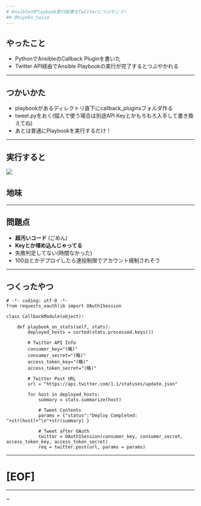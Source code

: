 ```yaml
---
# AnsibleのPlaybook実行結果をTwitterにつぶやこう!
## @hiyoko_taisa
---
```

## やったこと
- PythonでAnsibleのCallback Pluginを書いた
- Twitter API経由でAnsible Playbookの実行が完了するとつぶやかれる
---
## つかいかた
- playbookがあるディレクトリ直下にcallback_pluginsフォルダ作る
- tweet.pyをおく(個人で使う場合は別途API Keyとかもろもろ入手して書き換えてね)
- あとは普通にPlaybookを実行するだけ！
---
## 実行すると
<img src="https://pbs.twimg.com/media/DVLPEctV4AACT1e.jpg">   

## 地味
---
## 問題点
- **超汚いコード** (ごめん)
- **Keyとか埋め込んじゃってる**
- 失敗判定してない(時間なかった)
- 100台とかデプロイしたら連投制限でアカウント規制されそう
---
## つくったやつ
```
# -*- coding: utf-8 -*-
from requests_oauthlib import OAuth1Session

class CallbackModule(object):

    def playbook_on_stats(self, stats):
        deployed_hosts = sorted(stats.processed.keys())

        # Twitter API Info
        consumer_key="(略)"
        consumer_secret="(略)"
        access_token_key="(略)"
        access_token_secret="(略)"

        # Twitter Post URL
        url = "https://api.twitter.com/1.1/statuses/update.json"

        for host in deployed_hosts:
            summary = stats.summarize(host)

            # Tweet Contents
            params = {"status":"Deploy Completed: "+str(host)+"\n"+str(summary) }

            # Tweet after OAuth
            twitter = OAuth1Session(consumer_key, consumer_secret, access_token_key, access_token_secret)
            req = twitter.post(url, params = params)
```
---
# [EOF]
---
~                                        
